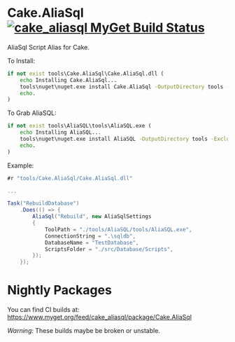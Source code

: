 Cake.AliaSql [![cake_aliasql MyGet Build Status](https://www.myget.org/BuildSource/Badge/cake_aliasql?identifier=ea3bdebc-3992-40c0-99c0-dc48f0af2641)](https://www.myget.org/feed/cake_aliasql/package/Cake.AliaSql)
============

AliaSql Script Alias for Cake.



To Install:
```cmd
if not exist tools\Cake.AliaSql\Cake.AliaSql.dll ( 
	echo Installing Cake.AliaSql...
	tools\nuget\nuget.exe install Cake.AliaSql -OutputDirectory tools -ExcludeVersion -NonInteractive -NoCache
	echo.
)
```

To Grab AliaSQL:
```cmd
if not exist tools\AliaSQL\tools\AliaSQL.exe ( 
    echo Installing AliaSQL...
    tools\nuget\nuget.exe install AliaSQL -OutputDirectory tools -ExcludeVersion -NonInteractive -NoCache
    echo.
)
```

Example:
```C#
#r "tools/Cake.AliaSql/Cake.AliaSql.dll"

...

Task("RebuildDatabase")
	.Does(() => {
		AliaSql("Rebuild", new AliaSqlSettings
		{
			ToolPath = "./tools/AliaSQL/tools/AliaSQL.exe",
			ConnectionString = ".\sqldb",
			DatabaseName = "TestDatabase",
			ScriptsFolder = "./src/Database/Scripts",
		});
	});
```

Nightly Packages
=================
You can find CI builds at:
https://www.myget.org/feed/cake_aliasql/package/Cake.AliaSql

_Warning:_ These builds maybe be broken or unstable.

